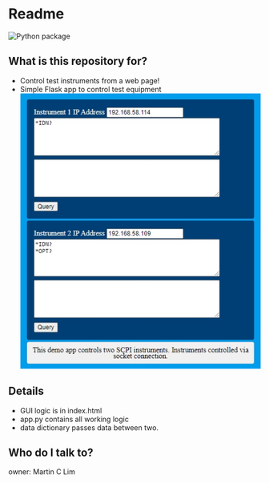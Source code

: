 # Readme
![Python package](https://github.com/mclim9/flask_demo/workflows/Python%20package/badge.svg)

## What is this repository for?
- Control test instruments from a web page!
- Simple Flask app to control test equipment
![screenshot](screenshot/screenshot.png)

## Details
- GUI logic is in index.html
- app.py contains all working logic
- data dictionary passes data between two.

## Who do I talk to?
owner: Martin C Lim
